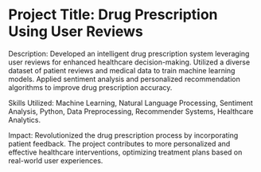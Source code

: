 
# Project Title: Drug Prescription Using User Reviews
Description: Developed an intelligent drug prescription system leveraging user reviews for enhanced 
healthcare decision-making. Utilized a diverse dataset of patient reviews and medical data to train
machine learning models. Applied sentiment analysis and personalized recommendation algorithms to improve
drug prescription accuracy.

Skills Utilized: Machine Learning, Natural Language Processing, Sentiment Analysis, Python, Data Preprocessing,
Recommender Systems, Healthcare Analytics.

Impact: Revolutionized the drug prescription process by incorporating patient feedback. The project contributes
to more personalized and effective healthcare interventions, optimizing treatment plans based on real-world user experiences. 
